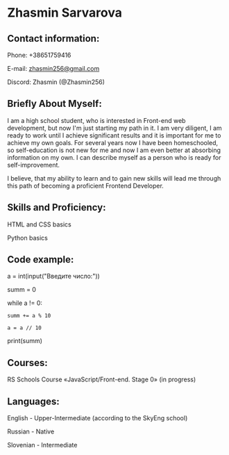 # Zhasmin Sarvarova

## Contact information:

Phone: +38651759416

E-mail: zhasmin256@gmail.com

Discord: Zhasmin (@Zhasmin256)

## Briefly About Myself:

I am a high school student, who is interested in Front-end web development, but now I'm just starting my path in it. I am very diligent, I am ready to work until I achieve significant results and it is important for me to achieve my own goals. For several years now I have been homeschooled, so self-education is not new for me and now I am even better at absorbing information on my own. I can describe myself as a person who is ready for self-improvement.     

I believe, that my ability to learn and to gain new skills will lead me through this path of becoming a proficient Frontend Developer.

## Skills and Proficiency:

HTML and CSS basics

Python basics

## Code example:

a = int(input("Введите число:"))

summ = 0

while a != 0:

    summ += a % 10
    
    a = a // 10
    
print(summ)

## Courses:

RS Schools Course «JavaScript/Front-end. Stage 0» (in progress)

## Languages:

English - Upper-Intermediate (according to the SkyEng school)

Russian - Native

Slovenian - Intermediate






